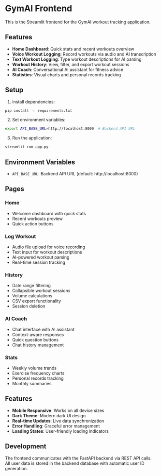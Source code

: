 # GymAI Frontend

This is the Streamlit frontend for the GymAI workout tracking application.

## Features

- **Home Dashboard**: Quick stats and recent workouts overview
- **Voice Workout Logging**: Record workouts via audio and AI transcription
- **Text Workout Logging**: Type workout descriptions for AI parsing
- **Workout History**: View, filter, and export workout sessions
- **AI Coach**: Conversational AI assistant for fitness advice
- **Statistics**: Visual charts and personal records tracking

## Setup

1. Install dependencies:
```bash
pip install -r requirements.txt
```

2. Set environment variables:
```bash
export API_BASE_URL=http://localhost:8000  # Backend API URL
```

3. Run the application:
```bash
streamlit run app.py
```

## Environment Variables

- `API_BASE_URL`: Backend API URL (default: http://localhost:8000)

## Pages

### Home
- Welcome dashboard with quick stats
- Recent workouts preview
- Quick action buttons

### Log Workout
- Audio file upload for voice recording
- Text input for workout descriptions
- AI-powered workout parsing
- Real-time session tracking

### History
- Date range filtering
- Collapsible workout sessions
- Volume calculations
- CSV export functionality
- Session deletion

### AI Coach
- Chat interface with AI assistant
- Context-aware responses
- Quick question buttons
- Chat history management

### Stats
- Weekly volume trends
- Exercise frequency charts
- Personal records tracking
- Monthly summaries

## Features

- **Mobile Responsive**: Works on all device sizes
- **Dark Theme**: Modern dark UI design
- **Real-time Updates**: Live data synchronization
- **Error Handling**: Graceful error management
- **Loading States**: User-friendly loading indicators

## Development

The frontend communicates with the FastAPI backend via REST API calls.
All user data is stored in the backend database with automatic user ID generation.

